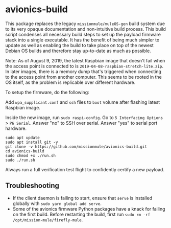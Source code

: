 # avionics-build

This package replaces the legacy `missionmule/muleOS-gen` build system due to
its very opaque documentation and non-intuitive build process. This build script
condenses all necessary build steps to set up the payload firmware stack into a
single executable. It has the benefit of being much simpler to update as well as
enabling the build to take place on top of the newest Debian OS builds and
therefore stay up-to-date as much as possible.

Note: As of August 9, 2019, the latest Raspbian image that doesn't fail when
the access point is connected to is `2019-04-08-raspbian-stretch-lite.zip`. In
later images, there is a memory dump that's triggered when connecting to the
access point from another computer. This seems to be rooted in the OS itself,
as the problem is replicable over different hardware.

To setup the firmware, do the following:

Add `wpa_supplicant.conf` and `ssh` files to `boot` volume after flashing latest
Raspbian image.

Inside the new image, run `sudo raspi-config`. Go to `5 Interfacing Options` > `P6 Serial`. Answer "no" to SSH over serial. Answer "yes" to serial port hardware.

```
sudo apt update
sudo apt install git -y
git clone -v https://github.com/missionmule/avionics-build.git
cd avionics-build
sudo chmod +x ./run.sh
sudo ./run.sh
```

Always run a full verification test flight to confidently certify a new payload.

## Troubleshooting

* If the client daemon is failing to start, ensure that `serve` is installed globally with `sudo yarn global add serve`.
* Some of the avionics firmware Python packages have a knack for failing on the first build. Before restarting the build, first run `sudo rm -rf /opt/mission-mule/firefly-mule`. 
